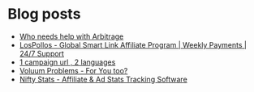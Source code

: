 # Blog posts
<!-- BLOG-POST-LIST:START -->
- [Who needs help with Arbitrage](https://afflift.com/f/threads/who-needs-help-with-arbitrage.10119/)
- [LosPollos - Global Smart Link Affiliate Program | Weekly Payments | 24/7 Support](https://afflift.com/f/threads/lospollos-global-smart-link-affiliate-program-weekly-payments-24-7-support.1702/)
- [1 campaign url , 2 languages](https://afflift.com/f/threads/1-campaign-url-2-languages.10127/)
- [Voluum Problems - For You too?](https://afflift.com/f/threads/voluum-problems-for-you-too.10124/)
- [Nifty Stats - Affiliate &amp; Ad Stats Tracking Software](https://afflift.com/f/threads/nifty-stats-affiliate-ad-stats-tracking-software.7778/)
<!-- BLOG-POST-LIST:END -->
